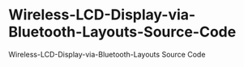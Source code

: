 # Wireless-LCD-Display-via-Bluetooth-Layouts-Source-Code
Wireless-LCD-Display-via-Bluetooth-Layouts Source Code
